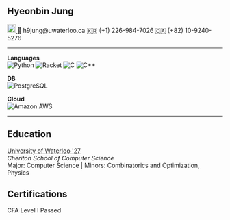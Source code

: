 


## Hyeonbin Jung 
<a href="https://www.linkedin.com/in/hyeonbin-jung-a49b79274/" target="_blank">
  <img src="https://upload.wikimedia.org/wikipedia/commons/8/81/LinkedIn_icon.svg" alt="LinkedIn" width="20" height="20">
</a>
📧 h9jung@uwaterloo.ca  
🇰🇷 (+1) 226-984-7026  
🇨🇦 (+82) 10-9240-5276

---

**Languages**  
![Python](https://img.shields.io/badge/Python-3776AB?style=for-the-badge&logo=python&logoColor=white)
![Racket](https://img.shields.io/badge/Racket-9F1D20?style=for-the-badge&logo=racket&logoColor=white)
![C](https://img.shields.io/badge/C-A8B9CC?style=for-the-badge&logo=c&logoColor=white)
![C++](https://img.shields.io/badge/C++-00599C?style=for-the-badge&logo=cplusplus&logoColor=white)

**DB**  
![PostgreSQL](https://img.shields.io/badge/PostgreSQL-336791?style=for-the-badge&logo=postgresql&logoColor=white)

**Cloud**  
![Amazon AWS](https://img.shields.io/badge/Amazon%20AWS-232F3E?style=for-the-badge&logo=amazonaws&logoColor=white)

---

## Education
[University of Waterloo '27](https://cs.uwaterloo.ca)   
*Cheriton School of Computer Science*  
Major: Computer Science | Minors: Combinatorics and Optimization, Physics

## Certifications
CFA Level I Passed
